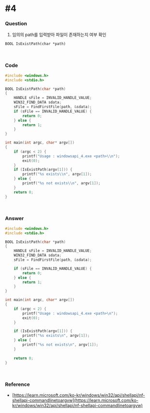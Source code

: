 # #4

### Question

1. 임의의 path를 입력받아 파일이 존재하는지 여부 확인

```
BOOL IsExistPath(char *path)
```



<br>



### Code

```c
#include <windows.h>
#include <stdio.h>

BOOL IsExistPath(char *path) 
{
	HANDLE sFile = INVALID_HANDLE_VALUE;
	WIN32_FIND_DATA sdata;
	sFile = FindFirstFile(path, &sdata);
	if (sFile == INVALID_HANDLE_VALUE) {
		return 0;
	} else {
		return 1;
	}
}

int main(int argc, char* argv[])
{
	if (argc < 2) {
		printf("Usage : windowsapi_4.exe <path>\\n");
		exit(0);
	}
	if (IsExistPath(argv[1])) {
		printf("%s exists\\n", argv[1]);
	} else {
		printf("%s not exists\\n", argv[1]);
	}
	return 0;
}
```



<br>



### Answer

```c
#include <windows.h>
#include <stdio.h>

BOOL IsExistPath(char *path) 
{
	HANDLE sFile = INVALID_HANDLE_VALUE;
	WIN32_FIND_DATA sdata;
	sFile = FindFirstFile(path, &sdata);

	if (sFile == INVALID_HANDLE_VALUE) {
		return 0;
	} else {
		return 1;
	}
}

int main(int argc, char* argv[])
{
	if (argc < 2) {
		printf("Usage : windowsapi_4.exe <path>\n");
		exit(0);
	}

	if (IsExistPath(argv[1])) {
		printf("%s exists\n", argv[1]);
	} else {
		printf("%s not exists\n", argv[1]);
	}
	
	return 0;
}
```



<br>



### Reference

- [https://learn.microsoft.com/ko-kr/windows/win32/api/shellapi/nf-shellapi-commandlinetoargvw](https://learn.microsoft.com/ko-kr/windows/win32/api/shellapi/nf-shellapi-commandlinetoargvw)
